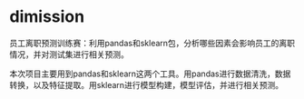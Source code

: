 # dimission
员工离职预测训练赛：利用pandas和sklearn包，分析哪些因素会影响员工的离职情况，并对测试集进行相关预测。

本次项目主要用到pandas和sklearn这两个工具。用pandas进行数据清洗，数据转换，以及特征提取。用sklearn进行模型构建，模型评估，并进行相关预测。
